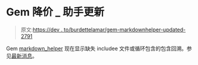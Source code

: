 # Gem 降价 _ 助手更新

> 原文:[https://dev . to/burdettelamar/gem-markdownhelper-updated-2791](https://dev.to/burdettelamar/gem-markdownhelper-updated-2791)

Gem [markdown_helper](https://rubygems.org/gems/markdown_helper) 现在显示缺失 includee 文件或循环包含的包含回溯。参见[最新消息](https://github.com/BurdetteLamar/markdown_helper#whats-new)。